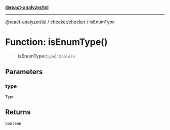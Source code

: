 [**@react-analyzer/tsl**](../../../README.md)

***

[@react-analyzer/tsl](../../../README.md) / [checker/checker](../README.md) / isEnumType

# Function: isEnumType()

> **isEnumType**(`type`): `boolean`

## Parameters

### type

`Type`

## Returns

`boolean`
